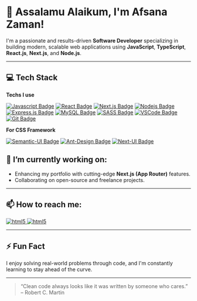 # 👋 Assalamu Alaikum, I'm Afsana Zaman!

I'm a passionate and results-driven **Software Developer** specializing in building modern, scalable web applications using **JavaScript**, **TypeScript**, **React.js**, **Next.js**, and **Node.js**.

---

## 💻 Tech Stack

**Techs I use** 
<p dir="auto"><a href="#"><img src="https://camo.githubusercontent.com/6e70d54a379bf68f4fc73316891e9fae7f2f0ec245131533e2b39516d7cfd88d/68747470733a2f2f696d672e736869656c64732e696f2f62616467652f2d4a6176617363726970742d4630444234463f7374796c653d666f722d7468652d6261646765266c6162656c436f6c6f723d626c61636b266c6f676f3d6a617661736372697074266c6f676f436f6c6f723d463044423446" alt="Javascript Badge" data-canonical-src="https://img.shields.io/badge/-Javascript-F0DB4F?style=for-the-badge&amp;labelColor=black&amp;logo=javascript&amp;logoColor=F0DB4F" style="max-width: 100%;"></a> <a href="#"><img src="https://camo.githubusercontent.com/93289d2a610dff26d6a94cd34aa1bcbc733bcb0bd5eed75e6e4190fa931c8e62/68747470733a2f2f696d672e736869656c64732e696f2f62616467652f2d52656163742d3631444246423f7374796c653d666f722d7468652d6261646765266c6162656c436f6c6f723d626c61636b266c6f676f3d7265616374266c6f676f436f6c6f723d363144424642" alt="React Badge" data-canonical-src="https://img.shields.io/badge/-React-61DBFB?style=for-the-badge&amp;labelColor=black&amp;logo=react&amp;logoColor=61DBFB" style="max-width: 100%;"></a> <a href="#"><img src="https://camo.githubusercontent.com/d6bb0e7157be00d6b0b6755ffa5884c82765bee79b2e0c9f32d8255dbe4b43d4/68747470733a2f2f696d672e736869656c64732e696f2f62616467652f6e6578742e6a732d3030303030303f7374796c653d666f722d7468652d6261646765266c6f676f3d6e657874646f746a73266c6f676f436f6c6f723d7768697465" alt="Next.js Badge" data-canonical-src="https://img.shields.io/badge/next.js-000000?style=for-the-badge&amp;logo=nextdotjs&amp;logoColor=white" style="max-width: 100%;"></a> <a href="#"><img src="https://camo.githubusercontent.com/a65b24151207390708b727b23a4e356e0188c59556ebb53f564c80ecd5ad2a2e/68747470733a2f2f696d672e736869656c64732e696f2f62616467652f2d4e6f64656a732d3343383733413f7374796c653d666f722d7468652d6261646765266c6162656c436f6c6f723d626c61636b266c6f676f3d6e6f64652e6a73266c6f676f436f6c6f723d334338373341" alt="Nodejs Badge" data-canonical-src="https://img.shields.io/badge/-Nodejs-3C873A?style=for-the-badge&amp;labelColor=black&amp;logo=node.js&amp;logoColor=3C873A" style="max-width: 100%;"></a> <a href="#"><img src="https://camo.githubusercontent.com/9789aea7953b74289df6760a71e717321e750032579075e89744c592f46461aa/68747470733a2f2f696d672e736869656c64732e696f2f62616467652f457870726573732e6a732d3030303030303f7374796c653d666f722d7468652d6261646765266c6f676f3d65787072657373266c6f676f436f6c6f723d7768697465" alt="Express.js Badge" data-canonical-src="https://img.shields.io/badge/Express.js-000000?style=for-the-badge&amp;logo=express&amp;logoColor=white" style="max-width: 100%;"></a> <a href="#"><img src="https://camo.githubusercontent.com/310fb8b22dec0a1076017aa575cb18d788acd97481926f90ffc2a9fe9a84a594/68747470733a2f2f696d672e736869656c64732e696f2f62616467652f4d7953514c2d4646353235323f7374796c653d666f722d7468652d6261646765266c6f676f3d6d7973716c266c6f676f436f6c6f723d464635323532266c6162656c436f6c6f723d464646464646" alt="MySQL Badge" data-canonical-src="https://img.shields.io/badge/MySQL-FF5252?style=for-the-badge&amp;logo=mysql&amp;logoColor=FF5252&amp;labelColor=FFFFFF" style="max-width: 100%;"></a>   
  <a href="#"><img src="https://camo.githubusercontent.com/65090b407152f7dfa21a269a41f62518692e27e00e911562701609de13c4739e/68747470733a2f2f696d672e736869656c64732e696f2f62616467652f536173732d4343363639393f7374796c653d666f722d7468652d6261646765266c6f676f3d73617373266c6f676f436f6c6f723d7768697465" alt="SASS Badge" data-canonical-src="https://img.shields.io/badge/Sass-CC6699?style=for-the-badge&amp;logo=sass&amp;logoColor=white" style="max-width: 100%;"></a> <a href="#"><img src="https://camo.githubusercontent.com/6d6f020de0139313fce4fb0037bf8a6aed68fa4db7780a549d28a2075c145bce/68747470733a2f2f696d672e736869656c64732e696f2f62616467652f56697375616c5f53747564696f2d3543324439313f7374796c653d666f722d7468652d6261646765266c6f676f3d76697375616c25323073747564696f266c6f676f436f6c6f723d7768697465" alt="VSCode Badge" data-canonical-src="https://img.shields.io/badge/Visual_Studio-5C2D91?style=for-the-badge&amp;logo=visual%20studio&amp;logoColor=white" style="max-width: 100%;"></a> <a href="#"><img src="https://camo.githubusercontent.com/8a6912ffd6e3bba0d696c8803e3ff21a37f24cbca4a3433e23af910250e974ef/68747470733a2f2f696d672e736869656c64732e696f2f62616467652f4769742d4630353033323f7374796c653d666f722d7468652d6261646765266c6f676f3d676974266c6f676f436f6c6f723d7768697465" alt="Git Badge" data-canonical-src="https://img.shields.io/badge/Git-F05032?style=for-the-badge&amp;logo=git&amp;logoColor=white" style="max-width: 100%;"></a></p>
  
**For CSS Framework** 
<p dir="auto">
<a href="#"><img src="https://camo.githubusercontent.com/f97add76c7d21b4415669d99fe79dc561bc742bc2d12199b98a029f8f734fd97/68747470733a2f2f696d672e736869656c64732e696f2f62616467652f73656d616e74696325323075692d3335424342323f7374796c653d666f722d7468652d6261646765266c6f676f3d73656d616e7469637569266c6f676f436f6c6f723d464646464646" alt="Semantic-UI Badge" data-canonical-src="https://img.shields.io/badge/semantic%20ui-35BCB2?style=for-the-badge&amp;logo=semanticui&amp;logoColor=FFFFFF" style="max-width: 100%;"></a>
<a href="#"><img src="https://camo.githubusercontent.com/622efccfc348eef3c4c610a3113c8e3f351c8ea3ab359677d32d0f4b1bcd84b2/68747470733a2f2f696d672e736869656c64732e696f2f62616467652f616e7425323064657369676e2d3139393046463f7374796c653d666f722d7468652d6261646765266c6f676f3d616e7464657369676e266c6f676f436f6c6f723d464646266c6162656c436f6c6f723d463534303534" alt="Ant-Design Badge" data-canonical-src="https://img.shields.io/badge/ant%20design-1990FF?style=for-the-badge&amp;logo=antdesign&amp;logoColor=FFF&amp;labelColor=F54054" style="max-width: 100%;"></a>
<a href="#"><img src="https://camo.githubusercontent.com/6482ef61a87bc7bf854e7892b717b82157766f2fd876685d6f379b22f668df06/68747470733a2f2f696d672e736869656c64732e696f2f62616467652f6e65787425323075692d4646463f7374796c653d666f722d7468652d6261646765266c6f676f3d6e65787475697267266c6f676f436f6c6f723d303030" alt="Next-UI Badge" data-canonical-src="https://img.shields.io/badge/next%20ui-FFF?style=for-the-badge&amp;logo=nextuirg&amp;logoColor=000" style="max-width: 100%;"></a></p>



## 🔭 I’m currently working on:
- Enhancing my portfolio with cutting-edge **Next.js (App Router)** features.
- Collaborating on open-source and freelance projects.

---

## 📫 How to reach me:
 <a href="https://linkedin.com/in/afsana-zaman-nipa" target="_blank" rel="noreferrer"> <img src="https://camo.githubusercontent.com/8c0692475a5bfc1d9e7361074bdb648e567cae7b5b40ffd32adae31180b0d7b6/68747470733a2f2f696d672e736869656c64732e696f2f62616467652f4c696e6b6564496e2d3030373742353f7374796c653d666f722d7468652d6261646765266c6f676f3d6c696e6b6564696e266c6f676f436f6c6f723d7768697465" alt="html5" style="max-width: 100%;"/> </a> 
 <a href="mailto:afsana2013nipa@gmail.com" target="_blank" rel="noreferrer"> <img src="https://camo.githubusercontent.com/e5cfad4cbb1e023463333923b069b81749d94e8ff5722f851c7bb01d65bb0e95/68747470733a2f2f696d672e736869656c64732e696f2f62616467652f476d61696c2d4431343833363f7374796c653d666f722d7468652d6261646765266c6f676f3d676d61696c266c6f676f436f6c6f723d7768697465" alt="html5" style="max-width: 100%;"/> </a> 

---

## ⚡ Fun Fact
I enjoy solving real-world problems through code, and I'm constantly learning to stay ahead of the curve.

---

> “Clean code always looks like it was written by someone who cares.” – Robert C. Martin
